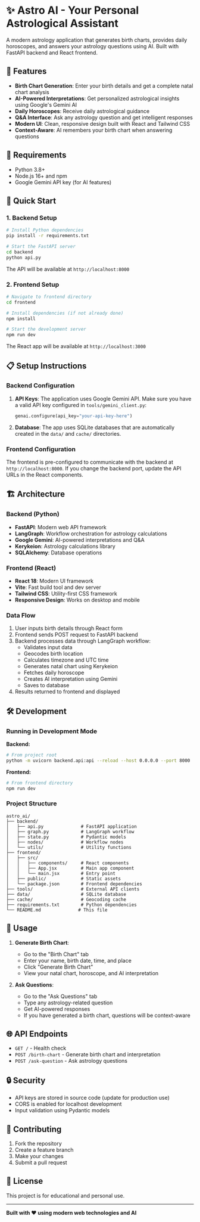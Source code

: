 # ✨ Astro AI - Your Personal Astrological Assistant

A modern astrology application that generates birth charts, provides daily horoscopes, and answers your astrology questions using AI. Built with FastAPI backend and React frontend.

## 🌟 Features

- **Birth Chart Generation**: Enter your birth details and get a complete natal chart analysis
- **AI-Powered Interpretations**: Get personalized astrological insights using Google's Gemini AI
- **Daily Horoscopes**: Receive daily astrological guidance
- **Q&A Interface**: Ask any astrology question and get intelligent responses
- **Modern UI**: Clean, responsive design built with React and Tailwind CSS
- **Context-Aware**: AI remembers your birth chart when answering questions

## 🔧 Requirements

- Python 3.8+
- Node.js 16+ and npm
- Google Gemini API key (for AI features)

## 🚀 Quick Start

### 1. Backend Setup

```bash
# Install Python dependencies
pip install -r requirements.txt

# Start the FastAPI server
cd backend
python api.py
```

The API will be available at `http://localhost:8000`

### 2. Frontend Setup

```bash
# Navigate to frontend directory
cd frontend

# Install dependencies (if not already done)
npm install

# Start the development server
npm run dev
```

The React app will be available at `http://localhost:3000`

## 📋 Setup Instructions

### Backend Configuration

1. **API Keys**: The application uses Google Gemini API. Make sure you have a valid API key configured in `tools/gemini_client.py`:
   ```python
   genai.configure(api_key="your-api-key-here")
   ```

2. **Database**: The app uses SQLite databases that are automatically created in the `data/` and `cache/` directories.

### Frontend Configuration

The frontend is pre-configured to communicate with the backend at `http://localhost:8000`. If you change the backend port, update the API URLs in the React components.

## 🏗️ Architecture

### Backend (Python)
- **FastAPI**: Modern web API framework
- **LangGraph**: Workflow orchestration for astrology calculations
- **Google Gemini**: AI-powered interpretations and Q&A
- **Kerykeion**: Astrology calculations library
- **SQLAlchemy**: Database operations

### Frontend (React)
- **React 18**: Modern UI framework
- **Vite**: Fast build tool and dev server
- **Tailwind CSS**: Utility-first CSS framework
- **Responsive Design**: Works on desktop and mobile

### Data Flow
1. User inputs birth details through React form
2. Frontend sends POST request to FastAPI backend
3. Backend processes data through LangGraph workflow:
   - Validates input data
   - Geocodes birth location
   - Calculates timezone and UTC time
   - Generates natal chart using Kerykeion
   - Fetches daily horoscope
   - Creates AI interpretation using Gemini
   - Saves to database
4. Results returned to frontend and displayed

## 🛠️ Development

### Running in Development Mode

**Backend:**
```bash
# From project root
python -m uvicorn backend.api:api --reload --host 0.0.0.0 --port 8000
```

**Frontend:**
```bash
# From frontend directory
npm run dev
```

### Project Structure

```
astro_ai/
├── backend/
│   ├── api.py              # FastAPI application
│   ├── graph.py            # LangGraph workflow
│   ├── state.py            # Pydantic models
│   ├── nodes/              # Workflow nodes
│   └── utils/              # Utility functions
├── frontend/
│   ├── src/
│   │   ├── components/     # React components
│   │   ├── App.jsx         # Main app component
│   │   └── main.jsx        # Entry point
│   ├── public/             # Static assets
│   └── package.json        # Frontend dependencies
├── tools/                  # External API clients
├── data/                   # SQLite database
├── cache/                  # Geocoding cache
├── requirements.txt        # Python dependencies
└── README.md              # This file
```

## 📱 Usage

1. **Generate Birth Chart**:
   - Go to the "Birth Chart" tab
   - Enter your name, birth date, time, and place
   - Click "Generate Birth Chart"
   - View your natal chart, horoscope, and AI interpretation

2. **Ask Questions**:
   - Go to the "Ask Questions" tab
   - Type any astrology-related question
   - Get AI-powered responses
   - If you have generated a birth chart, questions will be context-aware

## 🌐 API Endpoints

- `GET /` - Health check
- `POST /birth-chart` - Generate birth chart and interpretation
- `POST /ask-question` - Ask astrology questions

## 🔒 Security

- API keys are stored in source code (update for production use)
- CORS is enabled for localhost development
- Input validation using Pydantic models

## 🤝 Contributing

1. Fork the repository
2. Create a feature branch
3. Make your changes
4. Submit a pull request

## 📄 License

This project is for educational and personal use.

---

**Built with ❤️ using modern web technologies and AI**
